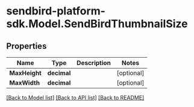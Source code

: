 
# sendbird-platform-sdk.Model.SendBirdThumbnailSize

## Properties

Name | Type | Description | Notes
------------ | ------------- | ------------- | -------------
**MaxHeight** | **decimal** |  | [optional] 
**MaxWidth** | **decimal** |  | [optional] 

[[Back to Model list]](../README.md#documentation-for-models)
[[Back to API list]](../README.md#documentation-for-api-endpoints)
[[Back to README]](../README.md)

